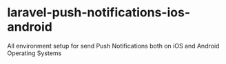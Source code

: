 laravel-push-notifications-ios-android
======================================

All environment setup for send Push Notifications both on iOS and Android Operating Systems